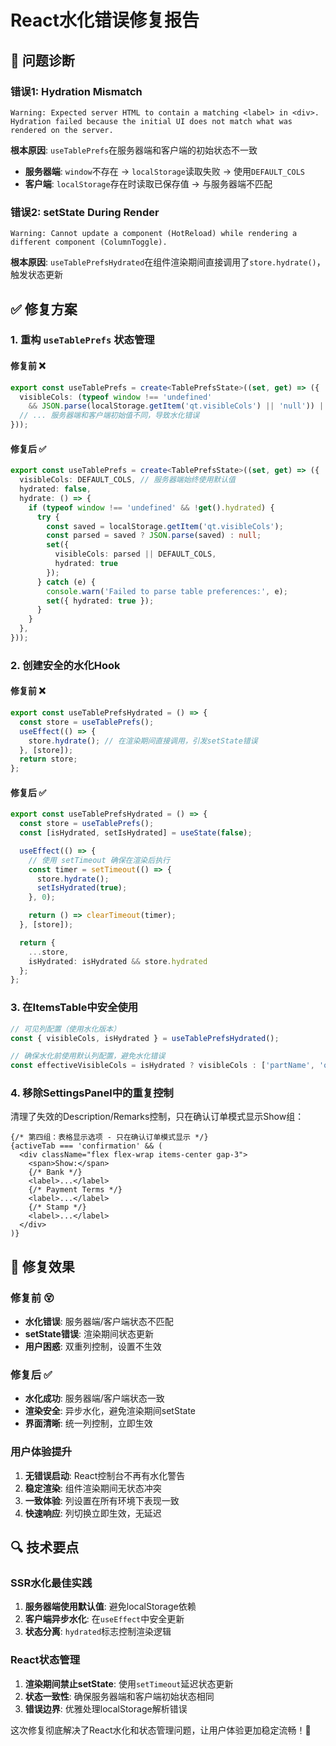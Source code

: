 # React水化错误修复报告

## 🚨 问题诊断

### 错误1: Hydration Mismatch
```
Warning: Expected server HTML to contain a matching <label> in <div>.
Hydration failed because the initial UI does not match what was rendered on the server.
```

**根本原因**: `useTablePrefs`在服务器端和客户端的初始状态不一致
- **服务器端**: `window`不存在 → `localStorage`读取失败 → 使用`DEFAULT_COLS`
- **客户端**: `localStorage`存在时读取已保存值 → 与服务器端不匹配

### 错误2: setState During Render
```
Warning: Cannot update a component (HotReload) while rendering a different component (ColumnToggle).
```

**根本原因**: `useTablePrefsHydrated`在组件渲染期间直接调用了`store.hydrate()`，触发状态更新

## ✅ 修复方案

### 1. 重构 `useTablePrefs` 状态管理

#### 修复前 ❌
```ts
export const useTablePrefs = create<TablePrefsState>((set, get) => ({
  visibleCols: (typeof window !== 'undefined'
    && JSON.parse(localStorage.getItem('qt.visibleCols') || 'null')) || DEFAULT_COLS,
  // ... 服务器端和客户端初始值不同，导致水化错误
}));
```

#### 修复后 ✅
```ts
export const useTablePrefs = create<TablePrefsState>((set, get) => ({
  visibleCols: DEFAULT_COLS, // 服务器端始终使用默认值
  hydrated: false,
  hydrate: () => {
    if (typeof window !== 'undefined' && !get().hydrated) {
      try {
        const saved = localStorage.getItem('qt.visibleCols');
        const parsed = saved ? JSON.parse(saved) : null;
        set({ 
          visibleCols: parsed || DEFAULT_COLS,
          hydrated: true 
        });
      } catch (e) {
        console.warn('Failed to parse table preferences:', e);
        set({ hydrated: true });
      }
    }
  },
}));
```

### 2. 创建安全的水化Hook

#### 修复前 ❌
```ts
export const useTablePrefsHydrated = () => {
  const store = useTablePrefs();
  useEffect(() => {
    store.hydrate(); // 在渲染期间直接调用，引发setState错误
  }, [store]);
  return store;
};
```

#### 修复后 ✅
```ts
export const useTablePrefsHydrated = () => {
  const store = useTablePrefs();
  const [isHydrated, setIsHydrated] = useState(false);

  useEffect(() => {
    // 使用 setTimeout 确保在渲染后执行
    const timer = setTimeout(() => {
      store.hydrate();
      setIsHydrated(true);
    }, 0);

    return () => clearTimeout(timer);
  }, [store]);

  return {
    ...store,
    isHydrated: isHydrated && store.hydrated
  };
};
```

### 3. 在ItemsTable中安全使用

```ts
// 可见列配置（使用水化版本）
const { visibleCols, isHydrated } = useTablePrefsHydrated();

// 确保水化前使用默认列配置，避免水化错误
const effectiveVisibleCols = isHydrated ? visibleCols : ['partName', 'quantity', 'unit', 'unitPrice', 'amount'];
```

### 4. 移除SettingsPanel中的重复控制

清理了失效的Description/Remarks控制，只在确认订单模式显示Show组：

```tsx
{/* 第四组：表格显示选项 - 只在确认订单模式显示 */}
{activeTab === 'confirmation' && (
  <div className="flex flex-wrap items-center gap-3">
    <span>Show:</span>
    {/* Bank */}
    <label>...</label>
    {/* Payment Terms */}
    <label>...</label>
    {/* Stamp */}
    <label>...</label>
  </div>
)}
```

## 🎯 修复效果

### 修复前 😵
- **水化错误**: 服务器端/客户端状态不匹配
- **setState错误**: 渲染期间状态更新
- **用户困惑**: 双重列控制，设置不生效

### 修复后 ✅
- **水化成功**: 服务器端/客户端状态一致
- **渲染安全**: 异步水化，避免渲染期间setState
- **界面清晰**: 统一列控制，立即生效

### 用户体验提升

1. **无错误启动**: React控制台不再有水化警告
2. **稳定渲染**: 组件渲染期间无状态冲突
3. **一致体验**: 列设置在所有环境下表现一致
4. **快速响应**: 列切换立即生效，无延迟

## 🔍 技术要点

### SSR水化最佳实践
1. **服务器端使用默认值**: 避免localStorage依赖
2. **客户端异步水化**: 在`useEffect`中安全更新
3. **状态分离**: `hydrated`标志控制渲染逻辑

### React状态管理
1. **渲染期间禁止setState**: 使用`setTimeout`延迟状态更新
2. **状态一致性**: 确保服务器端和客户端初始状态相同
3. **错误边界**: 优雅处理localStorage解析错误

这次修复彻底解决了React水化和状态管理问题，让用户体验更加稳定流畅！🎉
